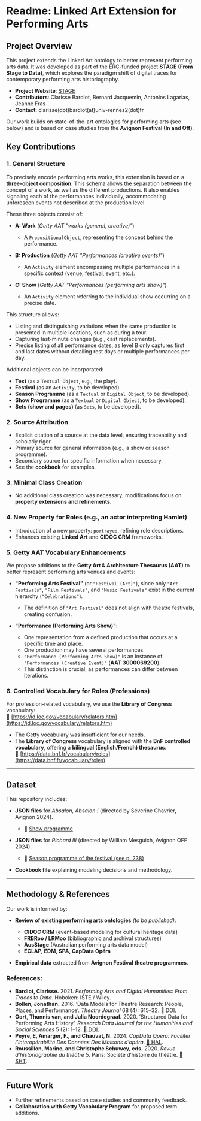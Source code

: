 # Readme: Linked Art Extension for Performing Arts

## Project Overview

This project extends the Linked Art ontology to better represent performing arts data. It was developed as part of the ERC-funded project **STAGE (From Stage to Data)**, which explores the paradigm shift of digital traces for contemporary performing arts historiography.  

- **Project Website**: [STAGE](https://stage-to-data.huma-num.fr/en/)  
- **Contributors**: Clarisse Bardiot, Bernard Jacquemin, Antonios Lagarias, Jeanne Fras  
- **Contact**: clarisse(dot)bardiot(at)univ-rennes2(dot)fr  

Our work builds on state-of-the-art ontologies for performing arts (see below) and is based on case studies from the **Avignon Festival (In and Off)**.  

## Key Contributions

### 1. General Structure

To precisely encode performing arts works, this extension is based on a **three-object composition**. This schema allows the separation between the concept of a work, as well as the different productions. It also enables signaling each of the performances individually, accommodating unforeseen events not described at the production level.

These three objects consist of:

- **A: Work** (*Getty AAT "works (general, creative)"*)  
  - A `PropositionalObject`, representing the concept behind the performance.  

- **B: Production** (*Getty AAT "Performances (creative events)"*)  
  - An `Activity` element encompassing multiple performances in a specific context (venue, festival, event, etc.).  

- **C: Show** (*Getty AAT "Performances (performing arts show)"*)  
  - An `Activity` element referring to the individual show occurring on a precise date.  

This structure allows:
- Listing and distinguishing variations when the same production is presented in multiple locations, such as during a tour.
- Capturing last-minute changes (e.g., cast replacements).
- Precise listing of all performance dates, as level B only captures first and last dates without detailing rest days or multiple performances per day.

Additional objects can be incorporated:
- **Text** (as a `Textual Object`, e.g., the play).
- **Festival** (as an `Activity`, to be developed).
- **Season Programme** (as a `Textual` or `Digital Object`, to be developed).
- **Show Programme** (as a `Textual` or `Digital Object`, to be developed).
- **Sets (show and pages)** (as `Sets`, to be developed).

### 2. Source Attribution

- Explicit citation of a source at the data level, ensuring traceability and scholarly rigor.
- Primary source for general information (e.g., a show or season programme).
- Secondary source for specific information when necessary.  
- See the **cookbook** for examples.

### 3. Minimal Class Creation

- No additional class creation was necessary; modifications focus on **property extensions and refinements**.

### 4. New Property for Roles (e.g., an actor interpreting Hamlet)

- Introduction of a new property: `portrayed`, refining role descriptions.
- Enhances existing **Linked Art** and **CIDOC CRM** frameworks.

### 5. Getty AAT Vocabulary Enhancements

We propose additions to the **Getty Art & Architecture Thesaurus (AAT)** to better represent performing arts venues and events:

- **"Performing Arts Festival"** (or `"Festival (Art)"`), since only `"Art Festivals"`, `"Film Festivals"`, and `"Music Festivals"` exist in the current hierarchy (`"Celebrations"`).  
  - The definition of `"Art Festival"` does not align with theatre festivals, creating confusion.  

- **"Performance (Performing Arts Show)"**:  
  - One representation from a defined production that occurs at a specific time and place.  
  - One production may have several performances.  
  - `"Performance (Performing Arts Show)"` is an instance of `"Performances (Creative Event)"` (**AAT 3000069200**).  
  - This distinction is crucial, as performances can differ between iterations.  

### 6. Controlled Vocabulary for Roles (Professions)

For profession-related vocabulary, we use the **Library of Congress** vocabulary:  
🔗 [https://id.loc.gov/vocabulary/relators.htm](https://id.loc.gov/vocabulary/relators.htm)  

- The Getty vocabulary was insufficient for our needs.
- The **Library of Congress** vocabulary is aligned with the **BnF controlled vocabulary**, offering a **bilingual (English/French) thesaurus**:  
  🔗 [https://data.bnf.fr/vocabulary/roles](https://data.bnf.fr/vocabulary/roles)

---

## Dataset

This repository includes:

- **JSON files** for *Absalon, Absalon !* (directed by Séverine Chavrier, Avignon 2024).  
  - 🔗 [Show programme](https://festival-avignon.com/storage/document/53/349953_667c39485f230.pdf)  

- **JSON files** for *Richard III* (directed by William Mesguich, Avignon OFF 2024).  
  - 🔗 [Season programme of the festival (see p. 238)](https://www.calameo.com/festivaloffavignon/read/007594426b67887e9569e?trackersource=library)

- **Cookbook file** explaining modeling decisions and methodology.

---

## Methodology & References

Our work is informed by:

- **Review of existing performing arts ontologies** *(to be published)*:
  - **CIDOC CRM** (event-based modeling for cultural heritage data)
  - **FRBRoo / LRMoo** (bibliographic and archival structures)
  - **AusStage** (Australian performing arts data model)
  - **ECLAP, EDM, SPA, CapData Opéra**

- **Empirical data** extracted from **Avignon Festival theatre programmes**.

### References:

- **Bardiot, Clarisse.** 2021. *Performing Arts and Digital Humanities: From Traces to Data*. Hoboken: ISTE / Wiley.  
- **Bollen, Jonathan.** 2016. ‘Data Models for Theatre Research: People, Places, and Performance’. *Theatre Journal* 68 (4): 615–32. [🔗 DOI](https://doi.org/10.1353/tj.2016.0109).  
- **Oort, Thunnis van, and Julia Noordegraaf.** 2020. ‘Structured Data for Performing Arts History’. *Research Data Journal for the Humanities and Social Sciences* 5 (2): 1–12. [🔗 DOI](https://doi.org/10.1163/24523666-bja10008).  
- **Peyre, E, Amarger, F., and Chauvat, N.** 2024. *CapData Opéra: Faciliter l’interopérabilité Des Données Des Maisons d’opéra*. [🔗 HAL](https://hal.science/hal-04639095).  
- **Roussillon, Marine, and Christophe Schuwey, eds.** 2020. *Revue d’historiographie du théâtre* 5. Paris: Société d’histoire du théâtre. [🔗 SHT](https://sht.asso.fr/revue/ecrire-lhistoire-des-spectacles-avec-des-bases-de-donnees/).

---

## Future Work

- Further refinements based on case studies and community feedback.
- **Collaboration with Getty Vocabulary Program** for proposed term additions.
